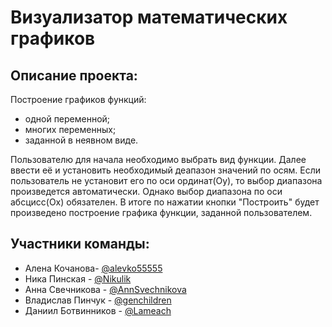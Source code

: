 ﻿# Визуализатор математических графиков

## Описание проекта:
Построение графиков функций:
* одной переменной;
* многих переменных;
* заданной в неявном виде.

Пользователю для начала необходимо выбрать вид функции.
Далее ввести её и установить необходимый деапазон значений по осям.
Если пользователь не установит его по оси ординат(Oy),
то выбор диапазона произведется автоматически.
Однако выбор диапазона по оси абсцисс(Ox) обязателен.
В итоге по нажатии кнопки "Построить" будет произведено построение графика функции,
заданной пользователем.

## Участники команды:
* Алена Кочанова- [@alevko55555](https://github.com/alevko55555)
* Ника Пинская - [@Nikulik](https://github.com/Nikulik)
* Анна Свечникова  - [@AnnSvechnikova](https://github.com/AnnSvechnikova)
* Владислав Пинчук - [@genchildren](https://github.com/genchildren) 
* Даниил Ботвинников - [@Lameach](https://github.com/lameach) 
